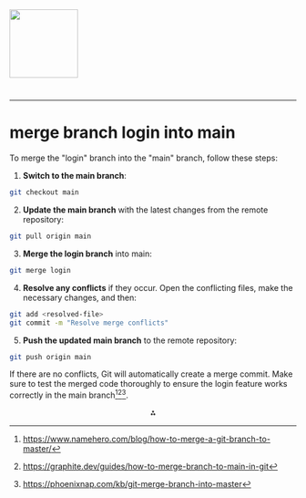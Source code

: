 <img src="https://r2cdn.perplexity.ai/pplx-full-logo-primary-dark%402x.png" class="logo" width="120"/>

# 

---

# merge branch login into main

To merge the "login" branch into the "main" branch, follow these steps:

1. **Switch to the main branch**:

```bash
git checkout main
```

2. **Update the main branch** with the latest changes from the remote repository:

```bash
git pull origin main
```

3. **Merge the login branch** into main:

```bash
git merge login
```

4. **Resolve any conflicts** if they occur. Open the conflicting files, make the necessary changes, and then:

```bash
git add <resolved-file>
git commit -m "Resolve merge conflicts"
```

5. **Push the updated main branch** to the remote repository:

```bash
git push origin main
```


If there are no conflicts, Git will automatically create a merge commit. Make sure to test the merged code thoroughly to ensure the login feature works correctly in the main branch[^1][^2][^4].

<div style="text-align: center">⁂</div>

[^1]: https://www.namehero.com/blog/how-to-merge-a-git-branch-to-master/

[^2]: https://graphite.dev/guides/how-to-merge-branch-to-main-in-git

[^3]: https://www.atlassian.com/git/tutorials/using-branches/git-merge

[^4]: https://phoenixnap.com/kb/git-merge-branch-into-master

[^5]: https://stackabuse.com/git-merge-branch-into-master/

[^6]: https://learn.microsoft.com/en-us/answers/questions/1345676/merge-a-feature-branch-into-main

[^7]: https://www.reddit.com/r/git/comments/148ocwj/workflow_best_practice_merging_a_branch_of_a/

[^8]: https://www.reddit.com/r/github/comments/1303ywr/help_i_cant_merge_master_into_main/

[^9]: https://stackoverflow.com/questions/5601931/how-do-i-safely-merge-a-git-branch-into-master

[^10]: https://git-scm.com/book/en/v2/Git-Branching-Basic-Branching-and-Merging

[^11]: https://phoenixnap.com/kb/git-merge-master-into-branch

